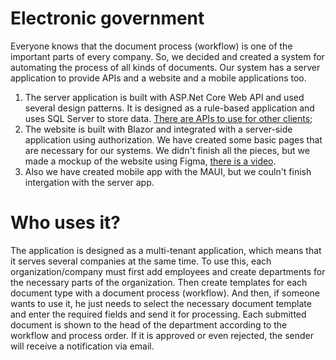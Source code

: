 # Electronic government
Everyone knows that the document process (workflow) is one of the important parts of every company. So, we decided and created a system for automating the process of all kinds of documents.
Our system has a server application to provide APIs and a website and a mobile applications too.
1. The server application is built with ASP.Net Core Web API and used several design patterns. It is designed as a rule-based application and uses SQL Server to store data. 
            <a href="https://app.swaggerhub.com/apis-docs/E-Government/electronic-government_application_apis/v1">There are APIs to use for other clients;</a>
2. The website is built with Blazor and integrated with a server-side application using authorization. We have created some basic pages that are necessary for our systems. We didn't finish all the pieces, but we made a mockup of the website using Figma, <a href="https://github.com/MirolimMajidov/ElectronicGovernment/blob/master/Resources/Figma%20-%20Mockup%20of%20website.gif">there is a video</a>.   
3. Also we have created mobile app with the MAUI, but we couln't finish intergation with the server app.

# Who uses it?
The application is designed as a multi-tenant application, which means that it serves several companies at the same time. To use this, each organization/company must first add employees and create departments for the necessary parts of the organization. Then create templates for each document type with a document process (workflow). And then, if someone wants to use it, he just needs to select the necessary document template and enter the required fields and send it for processing. Each submitted document is shown to the head of the department according to the workflow and process order. If it is approved or even rejected, the sender will receive a notification via email.
